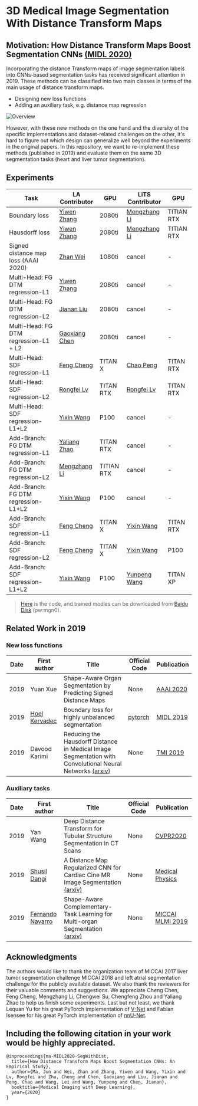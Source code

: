 # 3D Medical Image Segmentation With Distance Transform Maps

## Motivation: How Distance Transform Maps Boost Segmentation CNNs [(MIDL 2020)](https://2020.midl.io/papers/ma20a.html)

Incorporating the distance Transform maps of image segmentation labels into CNNs-based segmentation tasks has received significant attention in 2019. These methods can be classified into two main classes in terms of the main usage of distance transform maps.

- Designing new loss functions
- Adding an auxiliary task, e.g. distance map regression

![Overview](https://github.com/JunMa11/SegWithDistMap/blob/master/overview.PNG)

However, with these new methods on the one hand and the diversity of the specific implementations and dataset-related challenges on the other, it's hard to figure out which design can generalize well beyond the experiments in the original papers. 
In this repository,  we want to re-implement these methods (published in 2019) and evaluate them on the same 3D segmentation tasks (heart and liver tumor segmentation).

## Experiments

| Task                                   | LA Contributor  | GPU        | LiTS Contributor  | GPU        |
| -------------------------------------- | ------------- | ---------- | ------------ | ---------- |
| Boundary loss                          | [Yiwen Zhang](https://github.com/whisney) | 2080ti     | [Mengzhang Li](https://github.com/MengzhangLI) | TITIAN RTX |
| Hausdorff loss                         | [Yiwen Zhang](https://github.com/whisney)  | 2080ti     | [Mengzhang Li](https://github.com/MengzhangLI) | TITIAN RTX |
| Signed  distance map loss (AAAI 2020)  | [Zhan Wei](https://github.com/zhanwei33)      | 1080ti     | cancel       | -          |
| Multi-Head: FG  DTM regression-L1      | [Yiwen Zhang](https://github.com/whisney)   | 2080ti     | cancel       | -          |
| Multi-Head: FG  DTM regression-L2      | [Jianan Liu]()    | 2080ti     | cancel       | -          |
| Multi-Head: FG  DTM regression-L1 + L2 | [Gaoxiang Chen](https://github.com/AMSTLHX) | 2080ti     | cancel       | -          |
| Multi-Head:  SDF regression-L1         | [Feng Cheng](836155475@qq.com)   | TITAN X    | [Chao Peng](https://github.com/AMSTLHX)    | TITAN RTX  |
| Multi-Head:  SDF regression-L2         | [Rongfei Lv](https://github.com/lrfdl)    | TITAN RTX  | [Rongfei Lv](https://github.com/lrfdl)   | TITAN RTX  |
| Multi-Head:  SDF regression-L1+L2      | [Yixin Wang](https://github.com/Wangyixinxin)    | P100       | cancel       | -          |
| Add-Branch: FG  DTM regression-L1      | [Yaliang Zhao](441926980)  | TITAN RTX  | cancel       | -          |
| Add-Branch: FG  DTM regression-L2      | [Mengzhang Li](https://github.com/MengzhangLI)  | TITIAN RTX | cancel       | -          |
| Add-Branch: FG  DTM regression-L1+L2   | [Yixin Wang](https://github.com/Wangyixinxin)    | P100       | cancel       | -          |
| Add-Branch:  SDF regression-L1         | [Feng Cheng](836155475@qq.com)    | TITAN X    | [Yixin Wang](https://github.com/Wangyixinxin)   | TITAN RTX  |
| Add-Branch:  SDF regression-L2         | [Feng Cheng](836155475@qq.com)    | TITAN X    | [Yixin Wang](https://github.com/Wangyixinxin)   | P100       |
| Add-Branch:  SDF regression-L1+L2      | [Yixin Wang](https://github.com/Wangyixinxin)    | P100       | [Yunpeng Wang]() | TITAN  XP  |

> [Here](https://github.com/JunMa11/SegWithDistMap/tree/master/code) is the code, and trained modles can be downloaded from [Baidu Disk](https://pan.baidu.com/s/1E9SlHw4DXuvsqFQRD_HHag) (pw:mgn0).



## Related Work in 2019

### New loss functions

| Date | First author  | Title                       | Official Code  | Publication                    |
| ---- | ------------- | --------------------------- | -------------- | ------------------------------ |
| 2019 | Yuan Xue  | Shape-Aware Organ Segmentation by Predicting Signed Distance Maps | None         | [AAAI 2020](https://www.aaai.org/Papers/AAAI/2020GB/AAAI-XueY.1482.pdf)  |
| 2019 | [Hoel Kervadec](https://scholar.google.com.hk/citations?user=yeFGhfgAAAAJ&hl=zh-CN&oi=sra) | Boundary loss for highly unbalanced segmentation | [pytorch](https://github.com/LIVIAETS/surface-loss) | [MIDL 2019](http://proceedings.mlr.press/v102/kervadec19a.html) |     
|2019|Davood Karimi|Reducing the Hausdorff Distance in Medical Image Segmentation with Convolutional Neural Networks [(arxiv)](https://arxiv.org/abs/1904.10030) |None|[TMI 2019](https://ieeexplore.ieee.org/document/8767031)|



### Auxiliary tasks

| Date | First author  | Title                       | Official Code  | Publication                    |
| ---- | ------------- | --------------------------- | -------------- | ------------------------------ |
| 2019 | Yan Wang     | Deep Distance Transform for Tubular Structure Segmentation in CT Scans | None | [CVPR2020](http://openaccess.thecvf.com/content_CVPR_2020/html/Wang_Deep_Distance_Transform_for_Tubular_Structure_Segmentation_in_CT_Scans_CVPR_2020_paper.html) |
| 2019 | [Shusil Dangi](https://scholar.google.com.hk/citations?user=h12ifugAAAAJ&hl=zh-CN&oi=sra) |A Distance Map Regularized CNN for Cardiac Cine MR Image Segmentation [(arxiv)](https://arxiv.org/abs/1901.01238) | None | [Medical Physics](https://aapm.onlinelibrary.wiley.com/doi/abs/10.1002/mp.13853) |
|2019|[Fernando Navarro](https://scholar.google.com.hk/citations?user=rRKrhrwAAAAJ&hl=zh-CN&oi=sra)|Shape-Aware Complementary-Task Learning for Multi-organ Segmentation [(arxiv)](https://arxiv.org/abs/1908.05099)|None| [MICCAI MLMI 2019](https://link.springer.com/chapter/10.1007/978-3-030-32692-0_71)|


## Acknowledgments

The authors would like to thank the organization team of MICCAI 2017 liver tumor segmentation challenge MICCAI 2018 and left atrial segmentation challenge for the publicly available dataset. 
We also thank the reviewers for their valuable comments and suggestions. 
We appreciate Cheng Chen,  Feng Cheng, Mengzhang Li, Chengwei Su, Chengfeng Zhou and Yaliang Zhao to help us finish some experiments.
Last but not least, we thank Lequan Yu for his great PyTorch implementation of [V-Net](https://github.com/yulequan/UA-MT) and Fabian Isensee for his great PyTorch implementation of [nnU-Net](https://github.com/MIC-DKFZ/nnUNett).


## Including the following citation in your work would be highly appreciated.

```
@inproceedings{ma-MIDL2020-SegWithDist,
  title={How Distance Transform Maps Boost Segmentation CNNs: An Empirical Study},
  author={Ma, Jun and Wei, Zhan and Zhang, Yiwen and Wang, Yixin and Lv, Rongfei and Zhu, Cheng and Chen, Gaoxiang and Liu, Jianan and Peng, Chao and Wang, Lei and Wang, Yunpeng and Chen, Jianan},
  booktitle={Medical Imaging with Deep Learning},
  year={2020}
}
```
